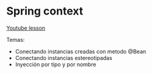 # Spring context

[Youtube lesson](https://www.youtube.com/watch?v=uXkXMSnRWkU)

Temas: 
* Conectando instancias creadas con metodo @Bean
* Conectando instancias estereotipadas 
* Inyección por tipo y por nombre  
